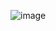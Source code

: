 
![image](https://user-images.githubusercontent.com/21005669/209419820-4e66776a-e550-4238-97a8-91bbe847f845.png)
